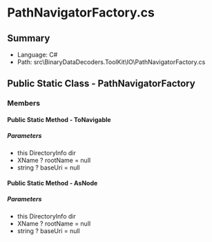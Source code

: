 ﻿# PathNavigatorFactory.cs

## Summary

* Language: C#
* Path: src\BinaryDataDecoders.ToolKit\IO\PathNavigatorFactory.cs

## Public Static Class - PathNavigatorFactory

### Members

#### Public Static Method - ToNavigable

#####  Parameters

 - this DirectoryInfo dir 
 - XName ? rootName = null 
 - string ? baseUri = null 

#### Public Static Method - AsNode

#####  Parameters

 - this DirectoryInfo dir 
 - XName ? rootName = null 
 - string ? baseUri = null 

